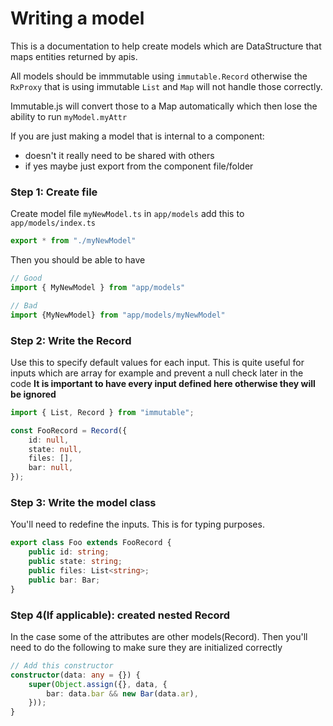 # Writing a model

This is a documentation to help create models which are DataStructure that maps entities returned by apis.

All models should be immmutable using `immutable.Record` otherwise the `RxProxy` that is using immutable `List` and `Map` will not handle those correctly.

Immutable.js will convert those to a Map automatically which then lose the ability to run `myModel.myAttr`

If you are just making a model that is internal to a component:
* doesn't it really need to be shared with others
* if yes maybe just export from the component file/folder

### Step 1: Create file
Create model file `myNewModel.ts` in `app/models`
add this to `app/models/index.ts`

```typescript
export * from "./myNewModel"
```

Then you should be able to have

```typescript
// Good
import { MyNewModel } from "app/models"

// Bad
import {MyNewModel} from "app/models/myNewModel"
```

### Step 2: Write the Record
Use this to specify default values for each input. This is quite useful for inputs which are array for example and prevent a null check later in the code
**It is important to have every input defined here otherwise they will be ignored**

```typescript
import { List, Record } from "immutable";

const FooRecord = Record({
    id: null,
    state: null,
    files: [],
    bar: null,
});
```

### Step 3: Write the model class

You'll need to redefine the inputs. This is for typing purposes.

```typescript
export class Foo extends FooRecord {
    public id: string;
    public state: string;
    public files: List<string>;
    public bar: Bar;
}
```

### Step 4(If applicable): created nested Record
In the case some of the attributes are other models(Record). Then you'll need to do the following to make sure they are initialized correctly


```typescript
// Add this constructor
constructor(data: any = {}) {
    super(Object.assign({}, data, {
        bar: data.bar && new Bar(data.ar),
    }));
}
```

